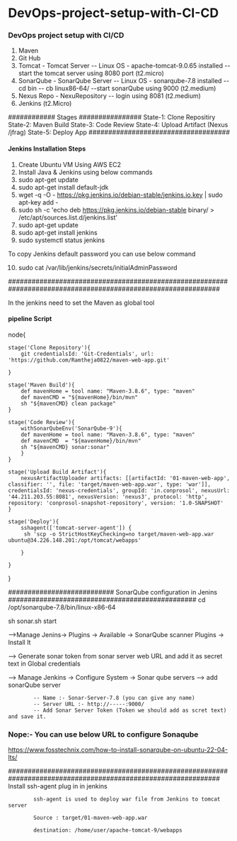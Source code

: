 # DevOps-project-setup-with-CI-CD

### DevOps project setup with CI/CD ### 
1. Maven
2. Git Hub
3. Tomcat - Tomcat Server -- Linux OS - apache-tomcat-9.0.65 installed -- start the tomcat server using 8080 port  (t2.micro)
4. SonarQube - SonarQube Server -- Linux OS - sonarqube-7.8 installed -- cd bin -- cb linux86-64/  --start sonarQube using 9000 (t2.medium)
5. Nexus Repo - NexuRepository -- login using 8081 (t2.medium)
6. Jenkins (t2.Micro)

############ Stages ################
State-1: Clone Repositiry
State-2: Maven Build
State-3: Code Review
State-4: Upload Artifact (Nexus /jfrag)
State-5: Deploy App
####################################

#### Jenkins Installation Steps ##############################################################################

1. Create Ubuntu VM Using AWS EC2
2. Install Java & Jenkins using below commands
3. sudo apt-get update
4. sudo apt-get install default-jdk
5. wget -q -O - https://pkg.jenkins.io/debian-stable/jenkins.io.key | sudo apt-key add -
6. sudo sh -c 'echo deb https://pkg.jenkins.io/debian-stable binary/ > /etc/apt/sources.list.d/jenkins.list'
7. sudo apt-get update
8. sudo apt-get install jenkins
9. sudo systemctl status jenkins

To copy Jenkins default password you can use below command 

10. sudo cat /var/lib/jenkins/secrets/initialAdminPassword

##############################################################################################################

In the jenkins need to set the Maven as global tool 

#### pipeline Script ####

node{
    
    stage('Clone Repository'){
        git credentialsId: 'Git-Credentials', url: 'https://github.com/Ramtheja0822/maven-web-app.git'
     
    }
    
    stage('Maven Build'){
        def mavenHome = tool name: "Maven-3.8.6", type: "maven"
	    def mavenCMD = "${mavenHome}/bin/mvn"
	    sh "${mavenCMD} clean package"
    }
    
    stage('Code Review'){
        withSonarQubeEnv('SonarQube-9'){
		def mavenHome = tool name: "Maven-3.8.6", type: "maven"
		def mavenCMD  = "${mavenHome}/bin/mvn"
		sh "${mavenCMD} sonar:sonar"
		}
    }
    
    stage('Upload Build Artifact'){
        nexusArtifactUploader artifacts: [[artifactId: '01-maven-web-app', classifier: '', file: 'target/maven-web-app.war', type: 'war']], credentialsId: 'nexus-credentials', groupId: 'in.conprosol', nexusUrl: '44.211.203.55:8081', nexusVersion: 'nexus3', protocol: 'http', repository: 'conprosol-snapshot-repository', version: '1.0-SNAPSHOT'
    }
    
    stage('Deploy'){
        sshagent(['tomcat-server-agent']) {
         sh 'scp -o StrictHostKeyChecking=no target/maven-web-app.war ubuntu@34.226.148.201:/opt/tomcat/webapps'
        
        }
        
    }
}

########################### SonarQube configuration in Jenins ################################################
cd /opt/sonarqube-7.8/bin/linux-x86-64

sh sonar.sh start

-->Manage Jenins-> Plugins -> Available -> SonarQube scanner Plugins -> Install It

--> Generate sonar token from sonar server web URL and add it as secret text in Global credentials 

--> Manage Jenkins -> Configure System -> Sonar qube servers --> add sonarQube server

			-- Name :- Sonar-Server-7.8 (you can give any name)
			-- Server URL :- http://-----:9000/
			-- Add Sonar Server Token (Token we should add as scret text) and save it.
### Nope:- You can use below URL to configure Sonaqube

https://www.fosstechnix.com/how-to-install-sonarqube-on-ubuntu-22-04-lts/

##############################################################################################################
			Install ssh-agent plug in in jenkins
			
			ssh-agent is used to deploy war file from Jenkins to tomcat server
				
			Source : target/01-maven-web-app.war
			
			destination: /home/user/apache-tomcat-9/webapps
			
